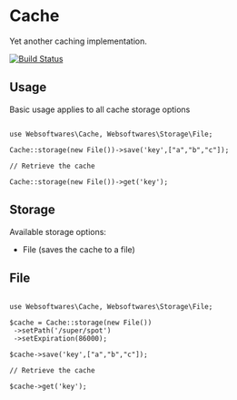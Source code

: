 # Cache

Yet another caching implementation.

[![Build Status](https://api.travis-ci.org/websoftwares/Cache.png)](https://travis-ci.org/websoftwares/Cache)

## Usage

Basic usage applies to all cache storage options

```

use Websoftwares\Cache, Websoftwares\Storage\File;

Cache::storage(new File())->save('key',["a","b","c"]);

// Retrieve the cache

Cache::storage(new File())->get('key');

```
## Storage

Available storage options:

*   File (saves the cache to a file)

## File

```

use Websoftwares\Cache, Websoftwares\Storage\File;

$cache = Cache::storage(new File())
 ->setPath('/super/spot')
 ->setExpiration(86000);

$cache->save('key',["a","b","c"]);

// Retrieve the cache

$cache->get('key');

```